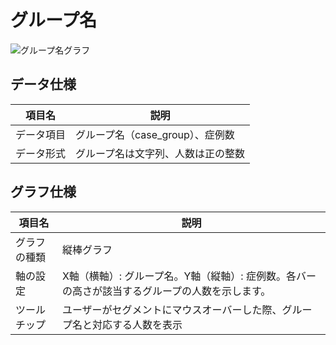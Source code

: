 # グループ名

![グループ名グラフ](../../assets/images/stats_group.png)

## データ仕様
| 項目名 | 説明 |
| ---- | ---- |
| データ項目 | グループ名（case_group）、症例数 |
| データ形式 | グループ名は文字列、人数は正の整数 |

## グラフ仕様
| 項目名 | 説明 |
| ---- | ---- |
| グラフの種類 | 縦棒グラフ |
| 軸の設定 | X軸（横軸）: グループ名。Y軸（縦軸）: 症例数。各バーの高さが該当するグループの人数を示します。 |
| ツールチップ | ユーザーがセグメントにマウスオーバーした際、グループ名と対応する人数を表示 |
